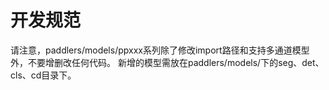# 开发规范
请注意，paddlers/models/ppxxx系列除了修改import路径和支持多通道模型外，不要增删改任何代码。
新增的模型需放在paddlers/models/下的seg、det、cls、cd目录下。
